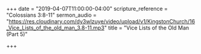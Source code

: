 +++
date = "2019-04-07T11:00:00-04:00"
scripture_reference = "Colossians 3:8-11"
sermon_audio = "https://res.cloudinary.com/dy3wlzuye/video/upload/v1/KingstonChurch/16_Vice_Lists_of_the_old_man_3.8-11.mp3"
title = "Vice Lists of the Old Man (Part 5)"

+++
